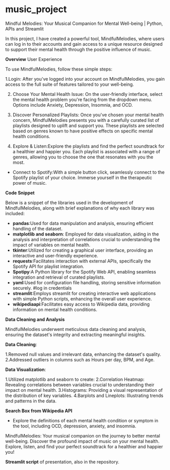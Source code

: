 # music_project
Mindful Melodies: Your Musical Companion for Mental Well-being | Python, APIs and Streamlit

In this project, I have created a powerful tool, MindfulMelodies, where users can log in to their accounts and gain access to a unique resource designed to support their mental health through the positive influence of music.


**Overview**
User Experience

To use MindfulMelodies, follow these simple steps:

1.Login: After you've logged into your account on MindfulMelodies, you gain access to the full suite of features tailored to your well-being.

2. Choose Your Mental Health Issue: On the user-friendly interface, select the mental health problem you're facing from the dropdown menu. Options include Anxiety, Depression, Insomnia, and OCD.

3. Discover Personalized Playlists: Once you've chosen your mental health concern, MindfulMelodies presents you with a carefully curated list of playlists designed to uplift and support you. These playlists are selected based on genres known to have positive effects on specific mental health conditions.

4. Explore & Listen:Explore the playlists and find the perfect soundtrack for a healthier and happier you. Each playlist is associated with a range of genres, allowing you to choose the one that resonates with you the most.

- Connect to Spotify:With a simple button click, seamlessly connect to the Spotify playlist of your choice. Immerse yourself in the therapeutic power of music.

**Code Snippet**

Below is a snippet of the libraries used in the development of MindfulMelodies, along with brief explanations of why each library was included:

- **pandas**:Used for data manipulation and analysis, ensuring efficient handling of the dataset.
- **matplotlib and seaborn**: Employed for data visualization, aiding in the analysis and interpretation of correlations crucial to understanding the impact of variables on mental health.
- **tkinter**:Utilized for creating a graphical user interface, providing an interactive and user-friendly experience.
- **requests**:Facilitates interaction with external APIs, specifically the Spotify API for playlist integration.
- **Spotipy**:A Python library for the Spotify Web API, enabling seamless integration and retrieval of curated playlists.
- **yaml**:Used for configuration file handling, storing sensitive information securely. #log in credentials
- **streamlit**:Employs streamlit for creating interactive web applications with simple Python scripts, enhancing the overall user experience.
- **wikipediaapi**:Facilitates easy access to Wikipedia data, providing information on mental health conditions.


**Data Cleaning and Analysis**

MindfulMelodies underwent meticulous data cleaning and analysis, ensuring the dataset's integrity and extracting meaningful insights.

**Data Cleaning**:

1.Removed null values and irrelevant data, enhancing the dataset's quality.
2.Addressed outliers in columns such as Hours per day, BPM, and Age.

**Data Visualization**:

1.Utilized matplotlib and seaborn to create:
2.Correlation Heatmap: Revealing correlations between variables crucial to understanding their impact on mental health.
3.Histograms: Providing a visual representation of the distribution of key variables.
4.Barplots and Lineplots: Illustrating trends and patterns in the data.

**Search Box from Wikipedia API**
- Explore the definitions of each mental health condition or symptom in the tool, including OCD, depression, anxiety, and insomnia.

MindfulMelodies: Your musical companion on the journey to better mental well-being. Discover the profound impact of music on your mental health. Explore, listen, and find your perfect soundtrack for a healthier and happier you!

**Streamlit script** of presentation, also in the repository.






